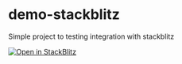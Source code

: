 # demo-stackblitz
Simple project to testing integration with stackblitz

[![Open in StackBlitz](https://developer.stackblitz.com/img/open_in_stackblitz.svg)](https://stackblitz.com/github/kate-front/demo-stackblitz)
